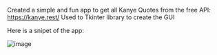 Created a simple and fun app to get all Kanye Quotes from the free API: https://kanye.rest/
Used to Tkinter library to create the GUI

Here is a snipet of the app:

![image](https://user-images.githubusercontent.com/56218284/236018080-7acd5ead-0f5c-407c-9ad7-59e501435121.png)

